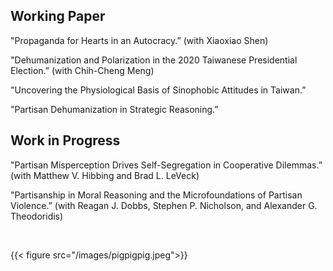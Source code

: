 ## Working Paper
    
"Propaganda for Hearts in an Autocracy.” (with Xiaoxiao Shen)

"Dehumanization and Polarization in the 2020 Taiwanese Presidential Election.” (with Chih-Cheng Meng)

"Uncovering the Physiological Basis of Sinophobic Attitudes in Taiwan.”

"Partisan Dehumanization in Strategic Reasoning.”

## Work in Progress
    
"Partisan Misperception Drives Self-Segregation in Cooperative Dilemmas.” (with Matthew V. Hibbing and Brad L. LeVeck)
   
"Partisanship in Moral Reasoning and the Microfoundations of Partisan Violence.” (with Reagan J. Dobbs, Stephen P. Nicholson, and Alexander G. Theodoridis)

&nbsp;

{{< figure src="/images/pigpigpig.jpeg">}}
    

